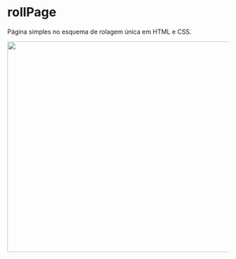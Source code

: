 # rollPage
Página simples no esquema de rolagem única em HTML e CSS.

<img src="https://media.giphy.com/media/KuOVdmd1XlJqicrK9S/giphy.gif" width="720" height="480"/>

